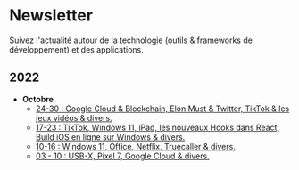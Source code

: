 # Newsletter

Suivez l'actualité autour de la technologie (outils & frameworks de développement) et des applications.

## 2022

- **Octobre**
  - [24-30 : Google Cloud & Blockchain, Elon Must & Twitter, TikTok & les jeux vidéos & divers.](https://github.com/bienvenuelisis/newsletter/blob/main/10-22_october2022/24-30.md)
  - [17-23 : TikTok, Windows 11, iPad, les nouveaux Hooks dans React, Build iOS en ligne sur Windows & divers.](https://github.com/bienvenuelisis/newsletter/blob/main/10-22_october2022/17-23.md)
  - [10-16 : Windows 11, Office, Netflix, Truecaller & divers.](https://github.com/bienvenuelisis/newsletter/blob/main/10-22_october2022/10-16.md)
  - [03 - 10 : USB-X, Pixel 7, Google Cloud & divers.](https://github.com/bienvenuelisis/newsletter/blob/main/10-22_october2022/03-10.md)

